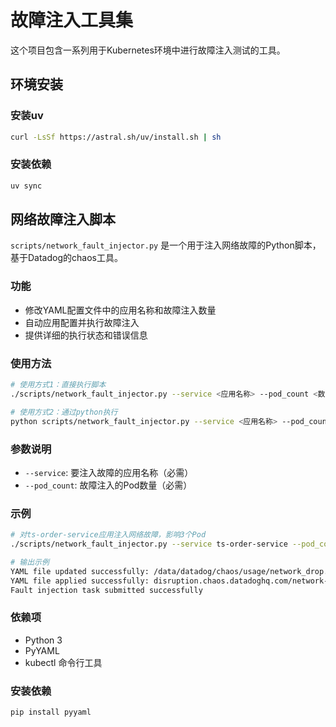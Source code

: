 # 故障注入工具集

这个项目包含一系列用于Kubernetes环境中进行故障注入测试的工具。

## 环境安装

### 安装uv

```bash
curl -LsSf https://astral.sh/uv/install.sh | sh
```

### 安装依赖

```bash
uv sync
```

## 网络故障注入脚本

`scripts/network_fault_injector.py` 是一个用于注入网络故障的Python脚本，基于Datadog的chaos工具。

### 功能

- 修改YAML配置文件中的应用名称和故障注入数量
- 自动应用配置并执行故障注入
- 提供详细的执行状态和错误信息

### 使用方法

```bash
# 使用方式1：直接执行脚本
./scripts/network_fault_injector.py --service <应用名称> --pod_count <数量>

# 使用方式2：通过python执行
python scripts/network_fault_injector.py --service <应用名称> --pod_count <数量>
```

### 参数说明

- `--service`: 要注入故障的应用名称（必需）
- `--pod_count`: 故障注入的Pod数量（必需）

### 示例

```bash
# 对ts-order-service应用注入网络故障，影响3个Pod
./scripts/network_fault_injector.py --service ts-order-service --pod_count 3

# 输出示例
YAML file updated successfully: /data/datadog/chaos/usage/network_drop.yaml
YAML file applied successfully: disruption.chaos.datadoghq.com/network-drop configured
Fault injection task submitted successfully
```

### 依赖项

- Python 3
- PyYAML
- kubectl 命令行工具

### 安装依赖

```bash
pip install pyyaml
```
